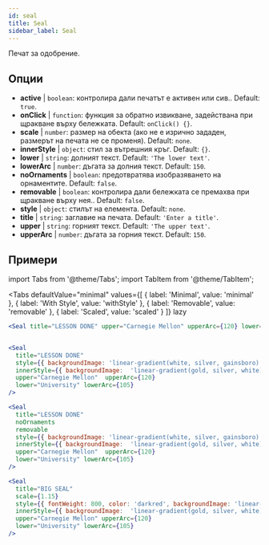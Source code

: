 ```yaml
---
id: seal 
title: Seal
sidebar_label: Seal
---
```


Печат за одобрение.

## Опции

* __active__ | `boolean`: контролира дали печатът е активен или сив.. Default: `true`.
* __onClick__ | `function`: функция за обратно извикване, задействана при щракване върху бележката. Default: `onClick() {}`.
* __scale__ | `number`: размер на обекта (ако не е изрично зададен, размерът на печата не се променя). Default: `none`.
* __innerStyle__ | `object`: стил за вътрешния кръг. Default: `{}`.
* __lower__ | `string`: долният текст. Default: `'The lower text'`.
* __lowerArc__ | `number`: дъгата за долния текст. Default: `150`.
* __noOrnaments__ | `boolean`: предотвратява изобразяването на орнаментите. Default: `false`.
* __removable__ | `boolean`: контролира дали бележката се премахва при щракване върху нея.. Default: `false`.
* __style__ | `object`: стилът на елемента. Default: `none`.
* __title__ | `string`: заглавие на печата. Default: `'Enter a title'`.
* __upper__ | `string`: горният текст. Default: `'The upper text'`.
* __upperArc__ | `number`: дъгата за горния текст. Default: `150`.


## Примери

import Tabs from '@theme/Tabs';
import TabItem from '@theme/TabItem';

<Tabs
    defaultValue="minimal"
    values={[
        { label: 'Minimal', value: 'minimal' },
        { label: 'With Style', value: 'withStyle' },
        { label: 'Removable', value: 'removable' },
        { label: 'Scaled', value: 'scaled' }
    ]}
    lazy
>

<TabItem value="minimal">

```jsx live
<Seal title="LESSON DONE" upper="Carnegie Mellon" upperArc={120} lower="University" lowerArc={105} />
```

</TabItem>


<TabItem value="withStyle">

```jsx live

<Seal 
  title="LESSON DONE" 
  style={{ backgroundImage: 'linear-gradient(white, silver, gainsboro)'}}
  innerStyle={{ backgroundImage:  'linear-gradient(gold, silver, white)' }}
  upper="Carnegie Mellon"  upperArc={120} 
  lower="University" lowerArc={105}
/>
```

</TabItem>

<TabItem value="removable">

```jsx live
<Seal 
  title="LESSON DONE" 
  noOrnaments
  removable
  style={{ backgroundImage: 'linear-gradient(white, silver, gainsboro)'}}
  innerStyle={{ backgroundImage:  'linear-gradient(gold, silver, white)' }}
  upper="Carnegie Mellon"  upperArc={120} 
  lower="University" lowerArc={105}
/>
```

</TabItem>

<TabItem value="scaled">

```jsx live
<Seal 
  title="BIG SEAL" 
  scale={1.15}
  style={{ fontWeight: 800, color: 'darkred', backgroundImage: 'linear-gradient(white, silver, gainsboro)'}}
  innerStyle={{ backgroundImage:  'linear-gradient(gold, silver, white)' }}
  upper="Carnegie Mellon" upperArc={120} 
  lower="University" lowerArc={105}
/>
```

</TabItem>

</Tabs>
